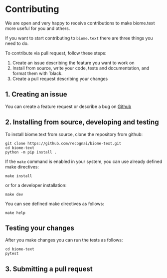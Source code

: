 # Contributing

We are open and very happy to receive contributions to make biome.text more useful for you and others.

If you want to start contributing to `biome.text` there are three things you need to do.

To contribute via pull request, follow these steps:

1. Create an issue describing the feature you want to work on
2. Install from source, write your code, tests and documentation, and format them with `black.
3. Create a pull request describing your changes

## 1. Creating an issue
You can create a feature request or describe a bug on [Github](https://github.com/recognai/biome-text/issues/new/choose)

## 2. Installing from source, developing and testing
To install biome.text from source, clone the repository from github:

````shell
git clone https://github.com/recognai/biome-text.git
cd biome-text
python -m pip install .
````

If the `make` command is enabled in your system, you can use already defined make directives:

````shell
make install
````  

or for a developer installation:
````shell
make dev
````

You can see defined make directives as follows:
````shell script
make help
````

## Testing your changes
After you make changes you can run the tests as follows:

````shell script
cd biome-text
pytest
````

## 3. Submitting a pull request



